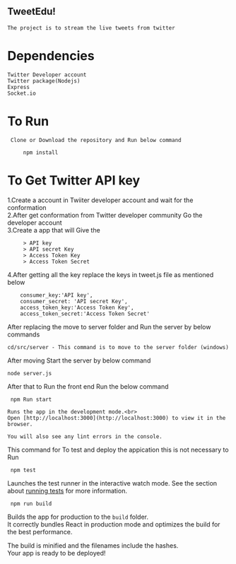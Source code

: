 
## TweetEdu!
    The project is to stream the live tweets from twitter

# Dependencies <br>
    Twitter Developer account 
    Twitter package(Nodejs) 
    Express
    Socket.io

# To Run
     Clone or Download the repository and Run below command 

         npm install
     
     
# To Get Twitter API key

   1.Create a account in Twiiter developer account and wait for the conformation<br>
   2.After get conformation from Twitter developer community Go the developer account<br>
   3.Create a app that will Give the<br>
   
         > API key
         > API secret Key
         > Access Token Key
         > Access Token Secret
                
   4.After getting all the key replace the keys in tweet.js file as mentioned below<br>

        consumer_key:'API key',
        consumer_secret: 'API secret Key',
        access_token_key:'Access Token Key',
        access_token_secret:'Access Token Secret'

 After replacing the move to server folder and Run the server by below commands

    cd/src/server - This command is to move to the server folder (windows)

After moving Start the server by below command

    node server.js
       
After that to Run the front end Run the below command

     npm Run start

    Runs the app in the development mode.<br>
    Open [http://localhost:3000](http://localhost:3000) to view it in the browser.

    You will also see any lint errors in the console.


   This command for To test and deploy the appication this is not necessary to Run 

     npm test

   Launches the test runner in the interactive watch mode.
   See the section about [running tests](#running-tests) for more information.

     npm run build

   Builds the app for production to the `build` folder.<br>
   It correctly bundles React in production mode and optimizes the build for the best performance.

   The build is minified and the filenames include the hashes.<br>
   Your app is ready to be deployed!
